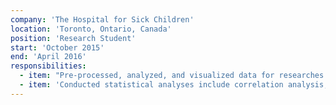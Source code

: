 ```yaml
---
company: 'The Hospital for Sick Children'
location: 'Toronto, Ontario, Canada'
position: 'Research Student'
start: 'October 2015'
end: 'April 2016'
responsibilities:
  - item: "Pre-processed, analyzed, and visualized data for researches in children's psychology"
  - item: 'Conducted statistical analyses include correlation analysis, mixed model regression, and hierarchical clustering using SAS and R'
---
```

